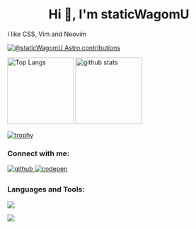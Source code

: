 <h1 align="center">Hi 👋, I'm staticWagomU</h1>
<p>I like CSS, Vim and Neovim</p>

[![@staticWagomU Astro contributions](https://astro.badg.es/v2/contributor/staticWagomU.svg)](https://astro.badg.es/contributor/staticWagomU/)


<p align="left"> 
  <img alt="Top Langs" height="150px" src="https://github-readme-stats.vercel.app/api/top-langs/?username=staticWagomU&layout=compact&show_icons=true" />
  <img alt="github stats" height="150px" src="https://github-readme-stats.vercel.app/api?username=staticWagomU&show_icons=ture" />
</p>

[![trophy](https://github-profile-trophy.vercel.app/?username=staticWagomU&theme=onedark&column=7)](https://github.com/ryo-ma/github-profile-trophy)

<h3 align="left">Connect with me:</h3>
<div align="left">
<a href="https://github.com/staticWagomU" target="_blank">
<img src=https://img.shields.io/badge/github-%2324292e.svg?&style=for-the-badge&logo=github&logoColor=white alt=github style="margin-bottom: 5px;" />
</a>
<a href="https://codepen.com/statictowa" target="_blank">
<img src=https://img.shields.io/badge/codepen-%23131417.svg?&style=for-the-badge&logo=codepen&logoColor=white alt=codepen style="margin-bottom: 5px;" />
</a>  
</div>  

<h3 align="left">Languages and Tools:</h3>
<p align="left">
  <a href="https://skillicons.dev">
    <img src="https://skillicons.dev/icons?i=astro,dotnet,cs,html,css,js,ts,lua" />
  </a>
</p>
<p align="left">
  <a href="https://skillicons.dev">
    <img src="https://skillicons.dev/icons?i=neovim,vim,visualstudio,vscode,git,github" />
  </a>
</p>
